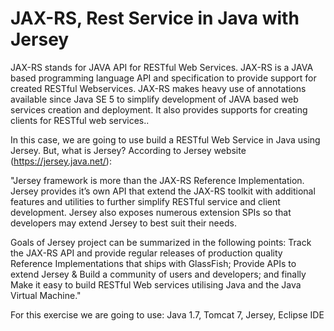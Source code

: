 ﻿# JAX-RS, Rest Service in Java with Jersey

JAX-RS stands for JAVA API for RESTful Web Services. JAX-RS is a JAVA based programming language API and specification to provide support for created RESTful Webservices. JAX-RS makes heavy use of annotations available since Java SE 5 to simplify development of JAVA based web services creation and deployment. It also provides supports for creating clients for RESTful web services..

In this case, we are going to use build a RESTful Web Service in Java using Jersey. But, what is Jersey? According to Jersey website (https://jersey.java.net/): 

"Jersey framework is more than the JAX-RS Reference Implementation. Jersey provides it’s own API that extend the JAX-RS toolkit with additional features and utilities to further simplify RESTful service and client development. Jersey also exposes numerous extension SPIs so that developers may extend Jersey to best suit their needs.

Goals of Jersey project can be summarized in the following points:
Track the JAX-RS API and provide regular releases of production quality Reference Implementations that ships with GlassFish;
Provide APIs to extend Jersey & Build a community of users and developers; and finally
Make it easy to build RESTful Web services utilising Java and the Java Virtual Machine."


For this exercise we are going to use:
Java 1.7,
Tomcat 7,
Jersey,
Eclipse IDE

